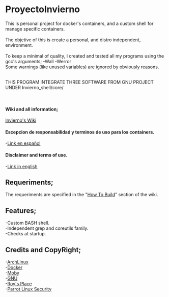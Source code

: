 # ProyectoInvierno
This is personal project for docker's containers, and a custom shell for manage specific containers. <br /><br />
The objetive of this is create a personal, and distro independent, environment. <br /><br />
To keep a minimal of quality, I created and tested all my programs using the gcc's arguments; -Wall -Werror <br />
Some warnings (like unused variables) are ignored by obviously reasons.<br /><br />

THIS PROGRAM INTEGRATE THREE SOFTWARE FROM GNU PROJECT UNDER Invierno_shell/core/

<br />

#### Wiki and all information;
[Invierno's Wiki](https://github.com/ShyanJMC/ProyectoInvierno/wiki)

#### Escepcion de responsabilidad y terminos de uso para los containers.
-[Link en español](https://github.com/ShyanJMC/ProyectoInvierno/wiki/Condiciones-de-uso-y-escepcion-de-responsabilidad) <br />

#### Disclaimer and terms of use.
-[Link in english](https://github.com/ShyanJMC/ProyectoInvierno/wiki/Terms-of-use-and-disclaimer) <br />

## Requeriments;
The requeriments are specified in the "[How To Build](https://github.com/ShyanJMC/ProyectoInvierno/wiki/How-to-Build)" section of the wiki. <br />

## Features;
-Custom BASH shell. <br />
-Independent grep and coreutils family. <br />
-Checks at startup.<br />

## Credits and CopyRight;
-[ArchLinux](https://www.archlinux.org/)<br />
-[Docker](https://www.docker.com/) <br />
-[Moby](https://mobyproject.org/) <br />
-[GNU](https://www.gnu.org/)<br />
-[Roy's Place](https://roy.marples.name/)<br />
-[Parrot Linux Security](https://www.parrotsec.org/)<br />
